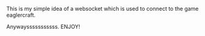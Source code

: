 This is my simple idea of a websocket which is used to connect to the game eaglercraft.

Anywaysssssssssss. ENJOY!
